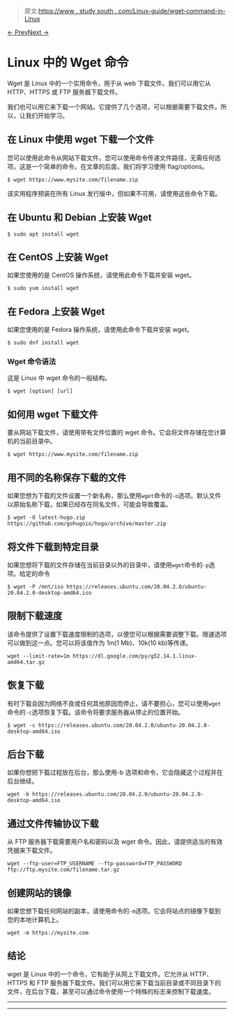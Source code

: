 > 原文:[https://www . study south . com/Linux-guide/wget-command-in-Linux](https://www.studytonight.com/linux-guide/wget-command-in-linux)

[← Prev](/linux-guide/understanding-file-permissions-in-linux-unix "Understanding File Permissions")[Next →](/linux-guide/gzip-command-in-linux "Gzip Command")

# Linux 中的 Wget 命令

Wget 是 Linux 中的一个实用命令，用于从 web 下载文件。我们可以用它从 HTTP、HTTPS 或 FTP 服务器下载文件。

我们也可以用它来下载一个网站。它提供了几个选项，可以根据需要下载文件。所以，让我们开始学习。

## 在 Linux 中使用 wget 下载一个文件

您可以使用此命令从网站下载文件。您可以使用命令传递文件路径，无需任何选项。这是一个简单的命令，在文章的后面，我们将学习使用 flag/options。

```
$ wget https://www.mysite.com/filename.zip
```

该实用程序预装在所有 Linux 发行版中，但如果不可用，请使用这些命令下载。

## 在 Ubuntu 和 Debian 上安装 Wget

```
$ sudo apt install wget
```

## 在 CentOS 上安装 Wget

如果您使用的是 CentOS 操作系统，请使用此命令下载并安装 wget。

```
$ sudo yum install wget
```

## 在 Fedora 上安装 Wget

如果您使用的是 Fedora 操作系统，请使用此命令下载并安装 wget。

```
$ sudo dnf install wget
```

### Wget 命令语法

这是 Linux 中 wget 命令的一般结构。

```
$ wget [option] [url]
```

## 如何用 wget 下载文件

要从网站下载文件，请使用带有文件位置的 wget 命令。它会将文件存储在您计算机的当前目录中。

```
$ wget https://www.mysite.com/filename.zip
```

## 用不同的名称保存下载的文件

如果您想为下载的文件设置一个新名称，那么使用`wget`命令的`-o`选项。默认文件以原始名称下载，如果已经存在同名文件，可能会导致覆盖。

```
$ wget -O latest-hugo.zip https://github.com/gohugoio/hugo/archive/master.zip
```

## 将文件下载到特定目录

如果您想将下载的文件存储在当前目录以外的目录中，请使用`wget`命令的`-p`选项。给定的命令

```
$ wget -P /mnt/iso https://releases.ubuntu.com/20.04.2.0/ubuntu-20.04.2.0-desktop-amd64.iso
```

## 限制下载速度

该命令提供了设置下载速度限制的选项，以便您可以根据需要调整下载。限速选项可以做到这一点。您可以将该值作为 1m(1 Mb)、10k(10 kb)等传递。

```
wget --limit-rate=1m https://dl.google.com/py/g52.14.1.linux-amd64.tar.gz
```

## 恢复下载

有时下载会因为网络不良或任何其他原因而停止，请不要担心，您可以使用`wget`命令的`-c`选项恢复下载。该命令将要求服务器从停止的位置开始。

```
$ wget -c https://releases.ubuntu.com/20.04.2.0/ubuntu-20.04.2.0-desktop-amd64.iso
```

## 后台下载

如果你想把下载过程放在后台，那么使用-b 选项和命令，它会隐藏这个过程并在后台继续。

```
wget -b https://releases.ubuntu.com/20.04.2.0/ubuntu-20.04.2.0-desktop-amd64.iso
```

## 通过文件传输协议下载

从 FTP 服务器下载需要用户名和密码以及 wget 命令。因此，请提供适当的有效凭据来下载文件。

```
wget --ftp-user=FTP_USERNAME --ftp-password=FTP_PASSWORD ftp://ftp.mysite.com/filename.tar.gz
```

## 创建网站的镜像

如果您想下载任何网站的副本，请使用命令的`-m`选项。它会将站点的镜像下载到您的本地计算机上。

```
wget -m https://mysite.com
```

## 结论

wget 是 Linux 中的一个命令，它有助于从网上下载文件。它允许从 HTTP、HTTPS 和 FTP 服务器下载文件。我们可以用它来下载当前目录或不同目录下的文件，在后台下载，甚至可以通过命令使用一个特殊的标志来控制下载速度。

* * *

* * *